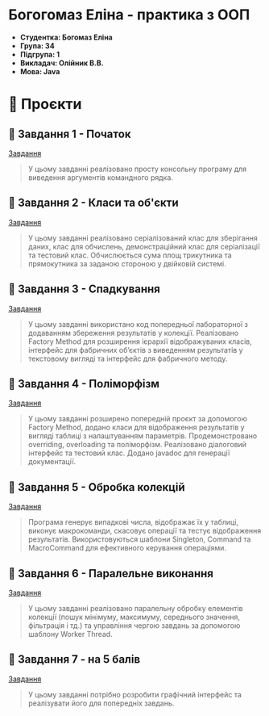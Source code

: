 # Богогомаз Еліна - практика з ООП
- **Студентка: Богомаз Еліна**
- **Група: 34**
- **Підгрупа: 1**
- **Викладач: Олійник В.В.**
- **Мова: Java**

# 🌟 Проєкти
## 🌈 Завдання 1 - Початок
[Завдання](https://github.com/ElinaBohomaz/OOP.Bohomaz/blob/main/OOP/src/task1/Readme.md)
> У цьому завданні реалізовано просту консольну програму для виведення аргументів командного рядка.

## 🌈 Завдання 2 - Класи та об'єкти
[Завдання](https://github.com/ElinaBohomaz/OOP.Bohomaz/blob/main/OOP/src/task2/readme.md)
> У цьому завданні реалізовано серіалізований клас для зберігання даних, клас для обчислень, демонстраційний клас для серіалізації та тестовий клас. Обчислюється сума площ трикутника та прямокутника за заданою стороною у двійковій системі.

## 🌈 Завдання 3 - Спадкування
[Завдання](https://github.com/ElinaBohomaz/OOP.Bohomaz/blob/main/OOP/src/task3/Readme.md)
> У цьому завданні використано код попередньої лабораторної з додаванням збереження результатів у колекції. Реалізовано Factory Method для розширення ієрархії відображуваних класів, інтерфейс для фабричних об’єктів з виведенням результатів у текстовому вигляді та інтерфейс для фабричного методу.

## 🌈 Завдання 4 - Поліморфізм
[Завдання](https://github.com/ElinaBohomaz/OOP.Bohomaz/blob/main/OOP/src/task4/Readme.md)
> У цьому завданні розширено попередній проєкт за допомогою Factory Method, додано класи для відображення результатів у вигляді таблиці з налаштуванням параметрів. Продемонстровано overriding, overloading та поліморфізм. Реалізовано діалоговий інтерфейс та тестовий клас. Додано javadoc для генерації документації.

## 🌈 Завдання 5 - Обробка колекцій
[Завдання](https://github.com/ElinaBohomaz/OOP.Bohomaz/tree/main/OOP/src/task5)
> Програма генерує випадкові числа, відображає їх у таблиці, виконує макрокоманди, скасовує операції та тестує відображення результатів. Використовуються шаблони Singleton, Command та MacroCommand для ефективного керування операціями.

## 🌈 Завдання 6 - Паралельне виконання
[Завдання](https://github.com/ElinaBohomaz/OOP.Bohomaz/blob/main/OOP/src/task6/Readme.md)
> У цьому завданні реалізовано паралельну обробку елементів колекції (пошук мінімуму, максимуму, середнього значення, фільтрація і тд.) та управління чергою завдань за допомогою шаблону Worker Thread.

## 🌈 Завдання 7 - на 5 балів
[Завдання](https://github.com/ElinaBohomaz/OOP.Bohomaz/blob/main/OOP/src/task7/Readme.md)
> У цьому завданні потрібно розробити графічний інтерфейс та реалізувати його для попередніх завдань.